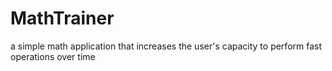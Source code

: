 # MathTrainer
a simple math application that increases the user's capacity to perform fast operations over time
